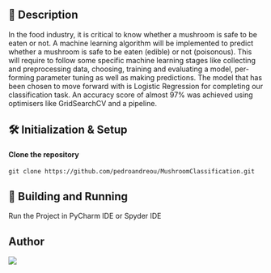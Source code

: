 ## 📰 Description
In the food industry, it is critical to know whether a mushroom is safe to be eaten or not. A
machine learning algorithm will be implemented to predict whether a mushroom is safe to be
eaten (edible) or not (poisonous). This will require to follow some specific machine learning
stages like collecting and preprocessing data, choosing, training and evaluating a model, per-
forming parameter tuning as well as making predictions. The model that has been chosen to
move forward with is Logistic Regression for completing our classification task. An accuracy
score of almost 97% was achieved using optimisers like GridSearchCV and a pipeline.  

## 🛠 Initialization & Setup
#### Clone the repository  
    git clone https://github.com/pedroandreou/MushroomClassification.git
  
## 🚀 Building and Running
Run the Project in PyCharm IDE or Spyder IDE
   
## Author  
<a href="https://www.linkedin.com/in/petrosandreou80/">
  <img align="center" src="https://img.shields.io/badge/Petros LinkedIn-0077B5?style=for-the-badge&logo=linkedin&logoColor=white" />
</a>
